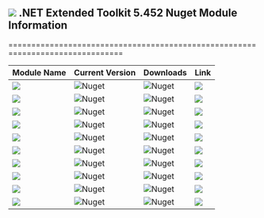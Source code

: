 ## <img src="https://github.com/Wagnerp/Krypton-NET-Version-Dashboard/blob/master/Assets/Icons/PNG/KR%2064%20%20x%2064%20Orange.png" /> .NET Extended Toolkit 5.452 Nuget Module Information

===============================================================================

| Module Name | Current Version | Downloads | Link |
|---|---|---|---|
| <img src="https://img.shields.io/badge/Module-Core-orange.svg" /> | ![Nuget](https://img.shields.io/nuget/v/KryptonExtendedToolkit5452CoreModule) | ![Nuget](https://img.shields.io/nuget/dt/KryptonExtendedToolkit5452CoreModule?color=brightgreen) |  <a href="https://www.nuget.org/packages/KryptonExtendedToolkit5452CoreModule/"><img src="https://img.shields.io/badge/Download-Link-9cf.svg" /></a> |
| <img src="https://img.shields.io/badge/Module-Colour Controls-orange.svg" /> | ![Nuget](https://img.shields.io/nuget/v/KryptonExtendedToolkit5452ExtendedColourControlsModule) | ![Nuget](https://img.shields.io/nuget/dt/KryptonExtendedToolkit5452ExtendedColourControlsModule?color=brightgreen) | <a href="https://www.nuget.org/packages/KryptonExtendedToolkit5452ExtendedColourControlsModule/"><img src="https://img.shields.io/badge/Download-Link-9cf.svg" /></a> |
| <img src="https://img.shields.io/badge/Module-Dialogs-orange.svg" /> | ![Nuget](https://img.shields.io/nuget/v/KryptonExtendedToolkit5452ExtendedDialogsModule) | ![Nuget](https://img.shields.io/nuget/dt/KryptonExtendedToolkit5452ExtendedDialogsModule?color=brightgreen) | <a href="https://www.nuget.org/packages/KryptonExtendedToolkit5452ExtendedDialogsModule/"><img src="https://img.shields.io/badge/Download-Link-9cf.svg" /></a> |
| <img src="https://img.shields.io/badge/Module-Menu & Toolbar Items-orange.svg" /> | ![Nuget](https://img.shields.io/nuget/v/KryptonExtendedToolkit5452ExtendedMenuAndToolbarItemsModule) | ![Nuget](https://img.shields.io/nuget/dt/KryptonExtendedToolkit5452ExtendedMenuAndToolbarItemsModule?color=brightgreen) |<a href="https://www.nuget.org/packages/KryptonExtendedToolkit5452ExtendedMenuAndToolbarItemsModule/"><img src="https://img.shields.io/badge/Download-Link-9cf.svg" /></a> |
| <img src="https://img.shields.io/badge/Module-Extended Standard Controls-orange" /> | ![Nuget](https://img.shields.io/nuget/v/KryptonExtendedToolkit5452ExtendedStandardControlsModule) | ![Nuget](https://img.shields.io/nuget/dt/KryptonExtendedToolkit5452ExtendedStandardControlsModule?color=brightgreen) | <a href="https://www.nuget.org/packages/KryptonExtendedToolkit5452ExtendedStandardControlsModule/"><img src="https://img.shields.io/badge/Download-Link-9cf.svg" /></a> |
| <img src="https://img.shields.io/badge/Module-Floating Menu & Toolbars-orange.svg" /> | ![Nuget](https://img.shields.io/nuget/v/KryptonExtendedToolkit5452FloatingMenuAndToolbarsModule) | ![Nuget](https://img.shields.io/nuget/dt/KryptonExtendedToolkit5452FloatingMenuAndToolbarsModule?color=brightgreen) | <a href="https://www.nuget.org/packages/KryptonExtendedToolkit5452FloatingMenuAndToolbarsModule/"><img src="https://img.shields.io/badge/Download-Link-9cf.svg" /></a> |
| <img src="https://img.shields.io/badge/Module-IO Components-orange.svg" /> | ![Nuget](https://img.shields.io/nuget/v/KryptonExtendedToolkit5452IOComponentsModule) | ![Nuget](https://img.shields.io/nuget/dt/KryptonExtendedToolkit5452IOComponentsModule?color=brightgreen) | <a href="https://www.nuget.org/packages/KryptonExtendedToolkit5452IOComponentsModule/"><img src="https://img.shields.io/badge/Download-Link-9cf.svg" /></a> |
| <img src="https://img.shields.io/badge/Module-Krypton Outlook Grid-orange.svg" /> | ![Nuget](https://img.shields.io/nuget/v/KryptonExtendedToolkit5452KryptonOutlookGridModule) | ![Nuget](https://img.shields.io/nuget/dt/KryptonExtendedToolkit5452KryptonOutlookGridModule?color=brightgreen) | <a href="https://www.nuget.org/packages/KryptonExtendedToolkit5452KryptonOutlookGridModule/"><img src="https://img.shields.io/badge/Download-Link-9cf.svg" /></a> |
| <img src="https://img.shields.io/badge/Module-Navi Suite-orange.svg" /> | ![Nuget](https://img.shields.io/nuget/v/KryptonExtendedToolkit5452NaviSuiteModule) | ![Nuget](https://img.shields.io/nuget/dt/KryptonExtendedToolkit5452NaviSuiteModule?color=brightgreen) | <a href="https://www.nuget.org/packages/KryptonExtendedToolkit5452NaviSuiteModule/"><img src="https://img.shields.io/badge/Download-Link-9cf.svg" /></a> |
| <img src="https://img.shields.io/badge/Module-Task Dialogs-orange.svg" /> | ![Nuget](https://img.shields.io/nuget/v/KryptonExtendedToolkit5452TaskDialogsModule) | ![Nuget](https://img.shields.io/nuget/dt/KryptonExtendedToolkit5452TaskDialogsModule?color=brightgreen) | <a href="https://www.nuget.org/packages/KryptonExtendedToolkit5452TaskDialogsModule/"><img src="https://img.shields.io/badge/Download-Link-9cf.svg" /></a> |
